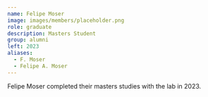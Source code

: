 ```yaml
---
name: Felipe Moser
image: images/members/placeholder.png
role: graduate
description: Masters Student
group: alumni
left: 2023
aliases:
  - F. Moser
  - Felipe A. Moser
---
```


Felipe Moser completed their masters studies with the lab in 2023.
